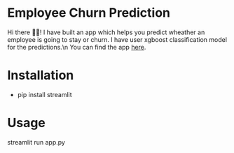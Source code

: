 # Employee Churn Prediction
Hi there 🙋‍♂️!
I have built an app which helps you predict wheather an employee is going to stay or churn. I have user xgboost classification model for the predictions.\n
You can find the app [here](https://share.streamlit.io/kristofersiimar/employee_churn_prediction/main/app.py). 

# Installation
- pip install streamlit

# Usage
streamlit run app.py
